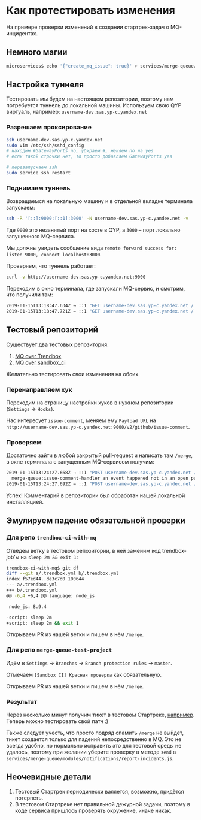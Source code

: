 # Как протестировать изменения

На примере проверки изменений в создании стартрек-задач о MQ-инцидентах.

## Немного магии
```bash
microservices$ echo '{"create_mq_issue": true}' > services/merge-queue/config/service-config.json
```

## Настройка туннеля
Тестировать мы будем на настоящем репозитории, поэтому нам потребуется туннель до локальной машины.
Используем свою QYP виртуаль, например: `username-dev.sas.yp-c.yandex.net`

### Разрешаем проксирование
```bash
ssh username-dev.sas.yp-c.yandex.net
sudo vim /etc/ssh/sshd_config
# находим #GatewayPorts no, убираем #, меняем no на yes
# если такой строчки нет, то просто добавляем GatewayPorts yes

# перезапускаем ssh
sudo service ssh restart
```

### Поднимаем туннель
Возвращаемся на локальную машину и в отдельной вкладке терминала запускаем:
```bash
ssh -R '[::]:9000:[::1]:3000' -N username-dev.sas.yp-c.yandex.net -v
```
Где `9000` это незанятый порт на хосте в QYP, а `3000` – порт локально запущенного MQ-сервиса.

Мы должны увидеть сообщение вида `remote forward success for: listen 9000, connect localhost:3000`.

Проверяем, что туннель работает:
```bash
curl -v http://username-dev.sas.yp-c.yandex.net:9000
```

Переходим в окно терминала, где запускали MQ-сервис, и смотрим, что получили там:
```bash
2019-01-15T13:18:47.634Z → ::1 "GET username-dev.sas.yp-c.yandex.net / - - -"
2019-01-15T13:18:47.721Z ← ::1 "GET username-dev.sas.yp-c.yandex.net / - - -" 302 117 69.345 ms
```

## Тестовый репозиторий

Существует два тестовых репозитория:
1. [MQ over Trendbox](https://github.yandex-team.ru/search-interfaces/trendbox-ci-with-mq)
2. [MQ over sandbox_ci](https://github.yandex-team.ru/search-interfaces/merge-queue-test-project)

Желательно тестировать свои изменения на обоих.

### Перенаправляем хук
Переходим на страницу настройки хуков в нужном репозитории (`Settings` -> `Hooks`).

Нас интересует `issue-comment`, меняем ему `Payload URL` на `http://username-dev.sas.yp-c.yandex.net:9000/v2/github/issue-comment`.

### Проверяем

Достаточно зайти в любой закрытый pull-request и написать там `/merge`, в окне терминала с запущенным MQ-сервисом получим:
```bash
2019-01-15T13:24:27.668Z → ::1 "POST username-dev.sas.yp-c.yandex.net /v2/github/issue-comment search-interfaces/trendbox-ci-with-mq issue_comment ddbd5750-18c8-11e9-94aa-2359aca1d458"
  merge-queue:issue-comment-handler an event happened not in an open pull request, ignoring +0ms
2019-01-15T13:24:27.692Z ← ::1 "POST username-dev.sas.yp-c.yandex.net /v2/github/issue-comment search-interfaces/trendbox-ci-with-mq issue_comment ddbd5750-18c8-11e9-94aa-2359aca1d458" 204 - 22.951 ms
```

Успех! Комментарий в репозитории был обработан нашей локальной инсталляцией.

## Эмулируем падение обязательной проверки

### Для репо `trendbox-ci-with-mq`

Отвёдем ветку в тестовом репозитории, в ней заменим код trendbox-job'ы на `sleep 2m && exit 1`:
```bash
trendbox-ci-with-mq$ git df
diff --git a/.trendbox.yml b/.trendbox.yml
index f57ed44..de3c7d0 100644
--- a/.trendbox.yml
+++ b/.trendbox.yml
@@ -6,4 +6,4 @@ language: node_js

 node_js: 8.9.4

-script: sleep 2m
+script: sleep 2m && exit 1
```

Открываем PR из нашей ветки и пишем в нём `/merge`.

### Для репо `merge-queue-test-project`

Идём в `Settings` -> `Branches` -> `Branch protection rules` -> `master`.

Отмечаем `[Sandbox CI] Красная проверка` как обязательную.

Открываем PR из нашей ветки и пишем в нём `/merge`.

### Результат

Через несколько минут получим тикет в тестовом Стартреке, [например](https://st.test.yandex-team.ru/MQ-75). Теперь можно тестировать свой патч :)

Также следует учесть, что просто подряд спамить `/merge` не выйдет, тикет создается только для падений непосредственно в MQ.
Это не всегда удобно, но нормально исправить это для тестовой среды не удалось, поэтому при желании уберите проверку в методе `send` в `services/merge-queue/modules/notifications/report-incidents.js`.

## Неочевидные детали

1. Тестовый Стартрек периодически валяется, возможно, придётся потерпеть.
2. В тестовом Стартреке нет правильной дежурной задачи, поэтому в коде сервиса пришлось проверять окружение, иначе никак.

